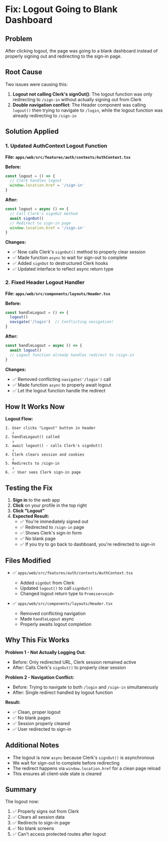 # Fix: Logout Going to Blank Dashboard

## Problem
After clicking logout, the page was going to a blank dashboard instead of properly signing out and redirecting to the sign-in page.

## Root Cause
Two issues were causing this:

1. **Logout not calling Clerk's signOut()**: The logout function was only redirecting to `/sign-in` without actually signing out from Clerk
2. **Double navigation conflict**: The Header component was calling `logout()` then trying to navigate to `/login`, while the logout function was already redirecting to `/sign-in`

## Solution Applied

### 1. Updated AuthContext Logout Function
**File: `apps/web/src/features/auth/contexts/AuthContext.tsx`**

**Before:**
```typescript
const logout = () => {
  // Clerk handles logout
  window.location.href = '/sign-in'
}
```

**After:**
```typescript
const logout = async () => {
  // Call Clerk's signOut method
  await signOut()
  // Redirect to sign-in page
  window.location.href = '/sign-in'
}
```

**Changes:**
- ✅ Now calls Clerk's `signOut()` method to properly clear session
- ✅ Made function `async` to wait for sign-out to complete
- ✅ Added `signOut` to destructured Clerk hooks
- ✅ Updated interface to reflect async return type

### 2. Fixed Header Logout Handler
**File: `apps/web/src/components/layouts/Header.tsx`**

**Before:**
```typescript
const handleLogout = () => {
  logout()
  navigate('/login')  // Conflicting navigation!
}
```

**After:**
```typescript
const handleLogout = async () => {
  await logout()
  // Logout function already handles redirect to /sign-in
}
```

**Changes:**
- ✅ Removed conflicting `navigate('/login')` call
- ✅ Made function `async` to properly await logout
- ✅ Let the logout function handle the redirect

## How It Works Now

**Logout Flow:**
```
1. User clicks "Logout" button in header
   ↓
2. handleLogout() called
   ↓
3. await logout() - calls Clerk's signOut()
   ↓
4. Clerk clears session and cookies
   ↓
5. Redirects to /sign-in
   ↓
6. ✅ User sees Clerk sign-in page
```

## Testing the Fix

1. **Sign in** to the web app
2. **Click** on your profile in the top right
3. **Click "Logout"**
4. **Expected Result:**
   - ✅ You're immediately signed out
   - ✅ Redirected to `/sign-in` page
   - ✅ Shows Clerk's sign-in form
   - ✅ No blank page
   - ✅ If you try to go back to dashboard, you're redirected to sign-in

## Files Modified

- ✅ `apps/web/src/features/auth/contexts/AuthContext.tsx`
  - Added `signOut` from Clerk
  - Updated `logout()` to call `signOut()`
  - Changed logout return type to `Promise<void>`

- ✅ `apps/web/src/components/layouts/Header.tsx`
  - Removed conflicting navigation
  - Made `handleLogout` async
  - Properly awaits logout completion

## Why This Fix Works

**Problem 1 - Not Actually Logging Out:**
- Before: Only redirected URL, Clerk session remained active
- After: Calls Clerk's `signOut()` to properly clear session

**Problem 2 - Navigation Conflict:**
- Before: Trying to navigate to both `/login` and `/sign-in` simultaneously
- After: Single redirect handled by logout function

**Result:**
- ✅ Clean, proper logout
- ✅ No blank pages
- ✅ Session properly cleared
- ✅ User redirected to sign-in

## Additional Notes

- The logout is now `async` because Clerk's `signOut()` is asynchronous
- We wait for sign-out to complete before redirecting
- The redirect happens via `window.location.href` for a clean page reload
- This ensures all client-side state is cleared

## Summary

The logout now:
1. ✅ Properly signs out from Clerk
2. ✅ Clears all session data
3. ✅ Redirects to sign-in page
4. ✅ No blank screens
5. ✅ Can't access protected routes after logout
